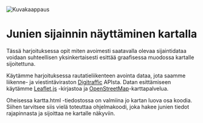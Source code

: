 ![Kuvakaappaus](https://www.tavastiasoft.fi/wp-content/uploads/2020/12/junat-kartalla.png)
# Junien sijainnin näyttäminen kartalla
Tässä harjoituksessa opit miten avoimesti saatavalla olevaa sijaintidataa voidaan suhteellisen yksinkertaisesti esittää graafisessa muodossa kartalle sijoitettuna.

Käytämme harjoituksessa rautatieliikenteen avointa dataa, jota saamme liikenne- ja viestintäviraston [Digitraffic](https://www.digitraffic.fi/) APIsta. Datan esittämiseen käytämme [Leaflet.js](https://leafletjs.com/) -kirjastoa ja [OpenStreetMap](https://www.openstreetmap.org)-karttapalvelua.

Oheisessa kartta.html -tiedostossa on valmiina jo kartan luova osa koodia. Siihen tarvitsee siis vielä toteuttaa ohjelmakoodi, joka hakee junien tiedot rajapinnasta ja sijoittaa ne kartalle näkyviin.
